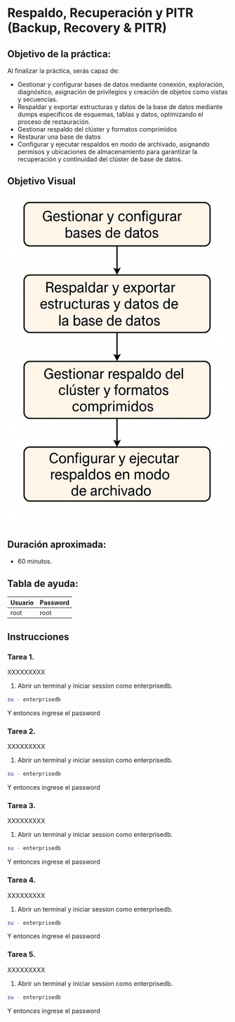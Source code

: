 # Respaldo, Recuperación y PITR (Backup, Recovery & PITR)

## Objetivo de la práctica:
Al finalizar la práctica, serás capaz de:

- Gestionar y configurar bases de datos mediante conexión, exploración, diagnóstico, asignación de privilegios y creación de objetos como vistas y secuencias.
- Respaldar y exportar estructuras y datos de la base de datos mediante dumps específicos de esquemas, tablas y datos, optimizando el proceso de restauración.
- Gestionar respaldo del clúster y formatos comprimidos
- Restaurar una base de datos
- Configurar y ejecutar respaldos en modo de archivado, asignando permisos y ubicaciones de almacenamiento para garantizar la recuperación y continuidad del clúster de base de datos.


## Objetivo Visual 
<img src="../images/11/00.png" width="500" >

## Duración aproximada:
- 60 minutos.

## Tabla de ayuda:

| Usuario | Password | 
| --- | --- | 
| root | root| 
## Instrucciones 

### Tarea 1. 

XXXXXXXXX


1.	Abrir un terminal y iniciar session como  enterprisedb.  
```bash
su - enterprisedb 
```
Y entonces ingrese el password


### Tarea 2. 

XXXXXXXXX


1.	Abrir un terminal y iniciar session como  enterprisedb.  
```bash
su - enterprisedb 
```
Y entonces ingrese el password


### Tarea 3. 

XXXXXXXXX


1.	Abrir un terminal y iniciar session como  enterprisedb.  
```bash
su - enterprisedb 
```
Y entonces ingrese el password

### Tarea 4. 

XXXXXXXXX


1.	Abrir un terminal y iniciar session como  enterprisedb.  
```bash
su - enterprisedb 
```
Y entonces ingrese el password

### Tarea 5. 

XXXXXXXXX


1.	Abrir un terminal y iniciar session como  enterprisedb.  
```bash
su - enterprisedb 
```
Y entonces ingrese el password

